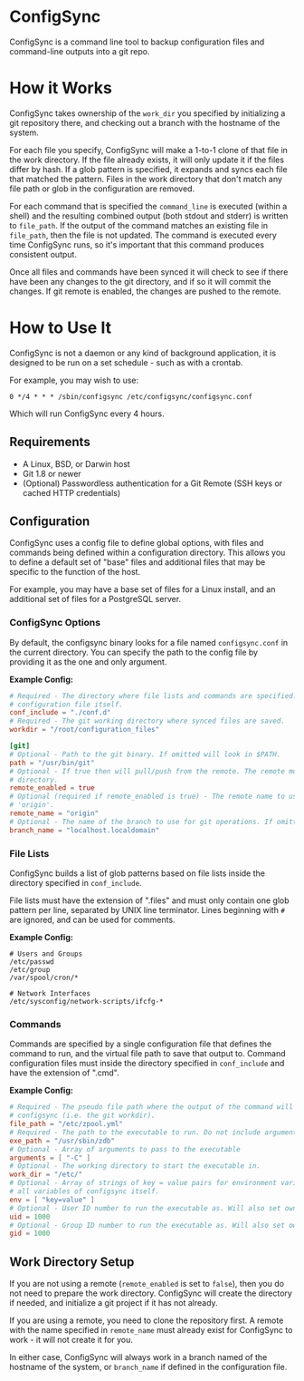 # ConfigSync

ConfigSync is a command line tool to backup configuration files and command-line outputs into a git repo.

# How it Works

ConfigSync takes ownership of the `work_dir` you specified by initializing a git repository there, and checking out a
branch with the hostname of the system.

For each file you specify, ConfigSync will make a 1-to-1 clone of that file in the work directory. If the file already
exists, it will only update it if the files differ by hash. If a glob pattern is specified, it expands and syncs each
file that matched the pattern. Files in the work directory that don't match any file path or glob in the configuration
are removed.

For each command that is specified the `command_line` is executed (within a shell) and the resulting combined output
(both stdout and stderr) is written to `file_path`. If the output of the command matches an existing file in
`file_path`, then the file is not updated. The command is executed every time ConfigSync runs, so it's important that
this command produces consistent output.

Once all files and commands have been synced it will check to see if there have been any changes to the git directory,
and if so it will commit the changes. If git remote is enabled, the changes are pushed to the remote.

# How to Use It

ConfigSync is not a daemon or any kind of background application, it is designed to be run on a set schedule -
such as with a crontab.

For example, you may wish to use:

```
0 */4 * * * /sbin/configsync /etc/configsync/configsync.conf
```

Which will run ConfigSync every 4 hours.

## Requirements

- A Linux, BSD, or Darwin host
- Git 1.8 or newer
- (Optional) Passwordless authentication for a Git Remote (SSH keys or cached HTTP credentials)

## Configuration

ConfigSync uses a config file to define global options, with files and commands being defined within a configuration
directory. This allows you to define a default set of "base" files and additional files that may be specific to the
function of the host.

For example, you may have a base set of files for a Linux install, and an additional set of files for a
PostgreSQL server.

### ConfigSync Options

By default, the configsync binary looks for a file named `configsync.conf` in the current directory. You can specify the
path to the config file by providing it as the one and only argument.

**Example Config:**

```toml
# Required - The directory where file lists and commands are specified. This path is relative to the primary
# configuration file itself.
conf_include = "./conf.d"
# Required - The git working directory where synced files are saved.
workdir = "/root/configuration_files"

[git]
# Optional - Path to the git binary. If omitted will look in $PATH.
path = "/usr/bin/git"
# Optional - If true then will pull/push from the remote. The remote must already be configured in the git working
# directory.
remote_enabled = true
# Optional (required if remote_enabled is true) - The remote name to use for pulling/pushing. Most of the time this is
# 'origin'.
remote_name = "origin"
# Optional - The name of the branch to use for git operations. If omitted the hostname of the system is used.
branch_name = "localhost.localdomain"
```

### File Lists

ConfigSync builds a list of glob patterns based on file lists inside the directory specified in `conf_include`.

File lists must have the extension of ".files" and must only contain one glob pattern per line, separated by
UNIX line terminator. Lines beginning with `#` are ignored, and can be used for comments.

**Example Config:**

```
# Users and Groups
/etc/passwd
/etc/group
/var/spool/cron/*

# Network Interfaces
/etc/sysconfig/network-scripts/ifcfg-*
```

### Commands

Commands are specified by a single configuration file that defines the command to run, and the virtual file path
to save that output to. Command configuration files must inside the directory specified in `conf_include` and have the
extension of ".cmd".

**Example Config:**

```toml
# Required - The pseudo file path where the output of the command will be savedto in the working directory of
# configsync (i.e. the git workdir).
file_path = "/etc/zpool.yml"
# Required - The path to the executable to run. Do not include arguments here!
exe_path = "/usr/sbin/zdb"
# Optional - Array of arguments to pass to the executable
arguments = [ "-C" ]
# Optional - The working directory to start the executable in.
work_dir = "/etc/"
# Optional - Array of strings of key = value pairs for environment variables. By default the executable will inherit
# all variables of configsync itself.
env = [ "key=value" ]
# Optional - User ID number to run the executable as. Will also set ownership of the outputted file.
uid = 1000
# Optional - Group ID number to run the executable as. Will also set ownership of the outputted file.
gid = 1000
```

## Work Directory Setup

If you are not using a remote (`remote_enabled` is set to `false`), then you do not need to prepare the work directory.
ConfigSync will create the directory if needed, and initialize a git project if it has not already.

If you are using a remote, you need to clone the repository first. A remote with the name specified in `remote_name`
must already exist for ConfigSync to work - it will not create it for you.

In either case, ConfigSync will always work in a branch named of the hostname of the system, or `branch_name` if defined
in the configuration file.
